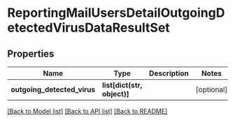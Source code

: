 # ReportingMailUsersDetailOutgoingDetectedVirusDataResultSet

## Properties
Name | Type | Description | Notes
------------ | ------------- | ------------- | -------------
**outgoing_detected_virus** | **list[dict(str, object)]** |  | [optional] 

[[Back to Model list]](../README.md#documentation-for-models) [[Back to API list]](../README.md#documentation-for-api-endpoints) [[Back to README]](../README.md)

